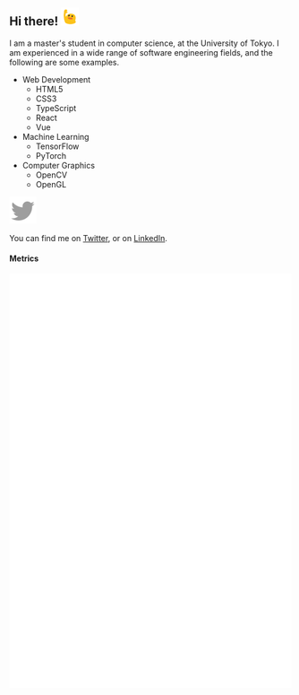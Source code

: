 ## Hi there! <img src="blob.gif" width="32px">
I am a master's student in computer science, at the University of Tokyo.
I am experienced in a wide range of software engineering fields, and the following are some examples.

- Web Development
  - HTML5
  - CSS3
  - TypeScript
  - React
  - Vue
- Machine Learning
  - TensorFlow
  - PyTorch
- Computer Graphics
  - OpenCV
  - OpenGL

![Twitter](twitter-icon.png)

You can find me on [Twitter](https://twitter.com/m1kit), or on [LinkedIn](https://www.linkedin.com/in/m1kit/).


#### Metrics
![](github-metrics.svg)
